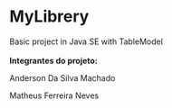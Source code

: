 # MyLibrery
Basic project in Java SE with TableModel
<br>
<br>
<b>Integrantes do projeto:</b>
<br>
<p>Anderson Da Silva Machado</p>
<p>Matheus Ferreira Neves</p>
